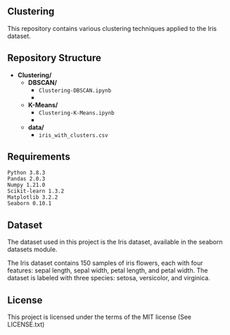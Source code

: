 ## Clustering

This repository contains various clustering techniques applied to the Iris dataset. 

## Repository Structure

- **Clustering/**
  - **DBSCAN/**
    - `Clustering-DBSCAN.ipynb`
    - 
  - **K-Means/**
    - `Clustering-K-Means.ipynb`
    - 
  - **data/**
    - `iris_with_clusters.csv`
  
   

## Requirements

    Python 3.8.3
    Pandas 2.0.3
    Numpy 1.21.0
    Scikit-learn 1.3.2
    Matplotlib 3.2.2
    Seaborn 0.10.1


## Dataset

The dataset used in this project is the Iris dataset, available in the seaborn datasets module.

The Iris dataset contains 150 samples of iris flowers, each with four features: sepal length, sepal width, petal length, and petal width. The dataset is labeled with three species: setosa, versicolor, and virginica.


## License

This project is licensed under the terms of the MIT license (See LICENSE.txt)
